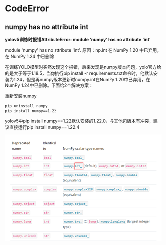 # CodeError

## numpy has no attribute int

**yolov5训练时报错AttributeError: module ‘numpy‘ has no attribute ‘int‘**

module 'numpy' has no attribute 'int'.
原因：np.int 在 NumPy 1.20 中已弃用，在 NumPy 1.24 中已删除

在训练YOLO模型时突然发现这个报错，后来发现是numpy版本问题，yolo官方给的是大于等于1.18.5，当你执行pip install -r requirements.txt命令时，他默认安装为1.24，但是再numpy版本更新时numpy.int在NumPy 1.20中已弃用，在NumPy 1.24中已删除。下面给2个解决方案：

重新安装numpy

```
pip uninstall numpy
pip install numpy==1.22
```

yolov5中pip install numpy==1.22默认安装的1.22.0，与其他包版本有冲突，建议直接运行pip install numpy==1.22.4

![image](../Image/80824-20230509152011501-448118077.png)
